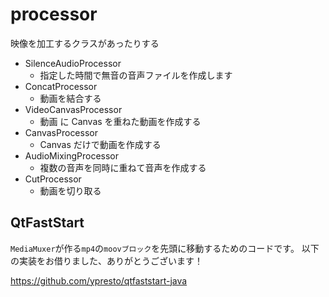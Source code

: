# processor

映像を加工するクラスがあったりする

- SilenceAudioProcessor
  - 指定した時間で無音の音声ファイルを作成します
- ConcatProcessor
    - 動画を結合する
- VideoCanvasProcessor
    - 動画 に Canvas を重ねた動画を作成する
- CanvasProcessor
    - Canvas だけで動画を作成する
- AudioMixingProcessor
    - 複数の音声を同時に重ねて音声を作成する
- CutProcessor
  - 動画を切り取る

## QtFastStart

`MediaMuxer`が作る`mp4`の`moovブロック`を先頭に移動するためのコードです。
以下の実装をお借りました、ありがとうございます！

https://github.com/ypresto/qtfaststart-java